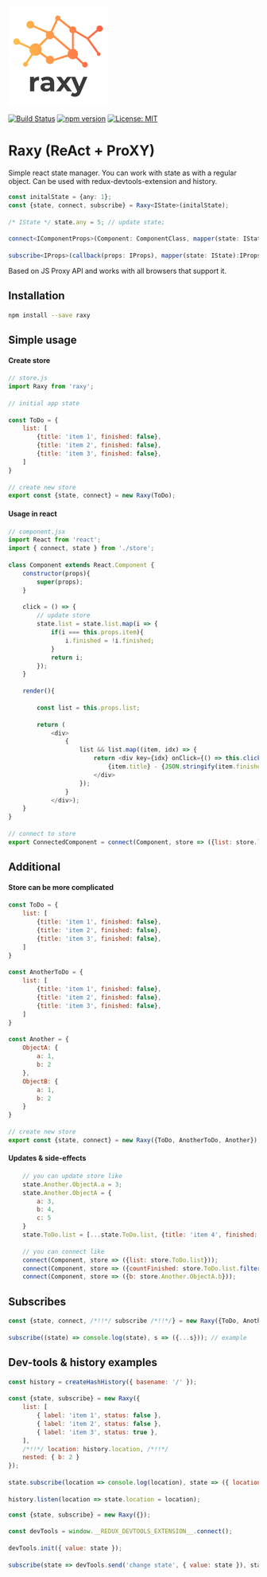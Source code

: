 ![logo](logo.png?raw=true "logo")

[![Build Status](https://travis-ci.org/Tetragius/raxy.svg?branch=master)](https://travis-ci.org/Tetragius/raxy) [![npm version](https://badge.fury.io/js/raxy.svg)](https://badge.fury.io/js/raxy) [![License: MIT](https://img.shields.io/badge/License-MIT-yellow.svg)](https://opensource.org/licenses/MIT)

# Raxy (ReAct + ProXY)

Simple react state manager. You can work with state as with a regular object.
Can be used with redux-devtools-extension and history.

```typescript
const initalState = {any: 1};
const {state, connect, subscribe} = Raxy<IState>(initalState); 

/* IState */ state.any = 5; // update state;

connect<IComponentProps>(Component: ComponentClass, mapper(state: IState):IComponentProps)

subscribe<IProps>(callback(props: IProps), mapper(state: IState):IProps)

```

Based on JS Proxy API and works with all browsers that support it. 


## Installation

```sh
npm install --save raxy
```

## Simple usage

#### Create store

```javascript
// store.js
import Raxy from 'raxy';

// initial app state

const ToDo = {
    list: [
        {title: 'item 1', finished: false},
        {title: 'item 2', finished: false},
        {title: 'item 3', finished: false},
    ]
}

// create new store
export const {state, connect} = new Raxy(ToDo);
```

#### Usage in react

```javascript
// component.jsx
import React from 'react';
import { connect, state } from './store';

class Component extends React.Component {
    constructor(props){
        super(props);
    }

    click = () => {
        // update store
        state.list = state.list.map(i => {
            if(i === this.props.item){
                i.finished = !i.finished;
            }
            return i;
        });
    }

    render(){

        const list = this.props.list;

        return (
            <div>
                {
                    list && list.map((item, idx) => {
                        return <div key={idx} onClick={() => this.click(item)}>
                            {item.title} - {JSON.stringify(item.finished)}
                        </div>
                    });
                }
            </div>);
    }
}

// connect to store
export ConnectedComponent = connect(Component, store => ({list: store.list}));
```

## Additional

#### Store can be more complicated

```javascript
const ToDo = {
    list: [
        {title: 'item 1', finished: false},
        {title: 'item 2', finished: false},
        {title: 'item 3', finished: false},
    ]
}

const AnotherToDo = {
    list: [
        {title: 'item 1', finished: false},
        {title: 'item 2', finished: false},
        {title: 'item 3', finished: false},
    ]
}

const Another = {
    ObjectA: {
        a: 1,
        b: 2
    },
    ObjectB: {
        a: 1,
        b: 2
    }
}

// create new store
export const {state, connect} = new Raxy({ToDo, AnotherToDo, Another});
```

#### Updates & side-effects
```javascript
    // you can update store like
    state.Another.ObjectA.a = 3;
    state.Another.ObjectA = {
        a: 3,
        b: 4,
        c: 5
    }
    state.ToDo.list = [...state.ToDo.list, {title: 'item 4', finished: false}];

    // you can connect like
    connect(Component, store => ({list: store.ToDo.list}));
    connect(Component, store => ({countFinished: store.ToDo.list.filter(i => i.finished).length}));
    connect(Component, store => ({b: store.Another.ObjectA.b}));
```

## Subscribes

```javascript
const {state, connect, /*!!*/ subscribe /*!!*/} = new Raxy({ToDo, AnotherToDo, Another});

subscribe((state) => console.log(state), s => ({...s})); // example
```

## Dev-tools & history examples

```javascript
const history = createHashHistory({ basename: '/' });

const {state, subscribe} = new Raxy({
    list: [
        { label: 'item 1', status: false },
        { label: 'item 2', status: false },
        { label: 'item 3', status: true },
    ],
    /*!!*/ location: history.location, /*!!*/
    nested: { b: 2 }
});

state.subscribe(location => console.log(location), state => ({ location: state.location }));

history.listen(location => state.location = location);
```

```javascript
const {state, subscribe} = new Raxy({});

const devTools = window.__REDUX_DEVTOOLS_EXTENSION__.connect();

devTools.init({ value: state });

subscribe(state => devTools.send('change state', { value: state }), state => ({ ...state }));
```